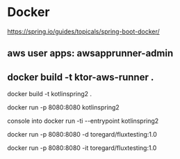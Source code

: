 # Docker

https://spring.io/guides/topicals/spring-boot-docker/

aws user apps: awsapprunner-admin
---
docker build -t ktor-aws-runner .
----
docker build -t kotlinspring2 .

docker run -p 8080:8080 kotlinspring2

console into
docker run -ti --entrypoint kotlinspring2

docker run -p 8080:8080 -d toregard/fluxtesting:1.0

docker run -p 8080:8080 -it toregard/fluxtesting:1.0
